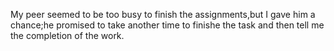 My peer seemed to be too busy to finish the assignments,but I gave him a chance;he promised to take another time to finishe the task and then tell me the completion of the work.
